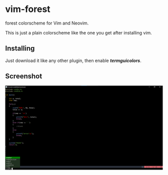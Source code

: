 # vim-forest
forest colorscheme for Vim and Neovim.

This is just a plain colorscheme like the one you get after installing vim.

## **Installing**

Just download it like any other plugin, then enable ***termguicolors***.

## **Screenshot**

![image_1](./src/image_1.png)

